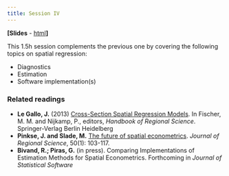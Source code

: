 ```yaml
---
title: Session IV
---
```


**[Slides** - [html](../revealjs/intro_reg2.html)**]**

This 1.5h session complements the previous one by covering the following topics
on spatial regression:

* Diagnostics
* Estimation
* Software implementation(s)

### Related readings

* **Le Gallo, J.** (2013) [Cross-Section Spatial Regression Models](http://link.springer.com/referenceworkentry/10.1007/978-3-642-23430-9_85). In Fischer, M. M. and Nijkamp, P., editors, *Handbook of Regional Science*. Springer-Verlag Berlin Heidelberg
* **Pinkse, J. and Slade, M.** [The future of spatial econometrics](http://onlinelibrary.wiley.com/doi/10.1111/j.1467-9787.2009.00645.x/citedby). *Journal of Regional Science*, 50(1): 103-117.
* **Bivand, R.; Piras, G.** (in press). Comparing Implementations of Estimation Methods for Spatial Econometrics. Forthcoming in  *Journal of Statistical Software*

